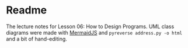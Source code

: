 # Readme
The lecture notes for Lesson 06: How to Design Programs. UML class diagrams were made with [MermaidJS](https://mermaid.js.org/) and `pyreverse address.py -o html` and a bit of hand-editing.